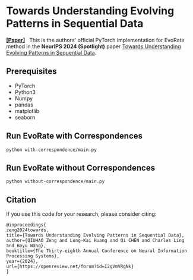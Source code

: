 # Towards Understanding Evolving Patterns in Sequential Data

[__[Paper]__](https://openreview.net/pdf?id=I2gVmVRgNk) 
&nbsp; 
This is the authors' official PyTorch implementation for EvoRate method in the **NeurIPS 2024 (Spotlight)** paper [Towards Understanding Evolving Patterns in Sequential Data](https://openreview.net/pdf?id=I2gVmVRgNk).


## Prerequisites
- PyTorch 
- Python3
- Numpy
- pandas 
- matplotlib
- seaborn

## Run EvoRate with Correspondences
```
python with-correspondence/main.py 
```

## Run EvoRate without Correspondences
```
python without-correspondence/main.py 
```


## Citation
If you use this code for your research, please consider citing:
```
@inproceedings{
zeng2024towards,
title={Towards Understanding Evolving Patterns in Sequential Data},
author={QIUHAO Zeng and Long-Kai Huang and Qi CHEN and Charles Ling and Boyu Wang},
booktitle={The Thirty-eighth Annual Conference on Neural Information Processing Systems},
year={2024},
url={https://openreview.net/forum?id=I2gVmVRgNk}
}
```